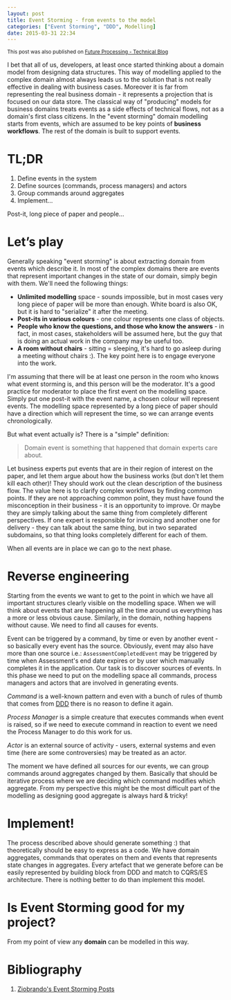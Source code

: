 ```yaml
---
layout: post
title: Event Storming - from events to the model
categories: ["Event Storming", "DDD", Modelling]
date: 2015-03-31 22:34
---
```


<small>This post was also published on [Future Processing - Technical Blog](http://www.future-processing.pl/blog/event-storming-from-events-to-the-model-2/)</small>

<!--skip-->

I bet that all of us, developers, at least once started thinking about a domain model from designing data structures. This way of modelling applied to the complex domain almost always leads us to the solution that is not really effective in dealing with business cases. Moreover it is far from representing the real business domain - it represents a projection that is focused on our data store. The classical way of "producing" models for business domains treats events as a side effects of technical flows, not as a domain's first class citizens. In the "event storming" domain modelling starts from events, which are assumed to be key points of **business workflows**. The rest of the domain is built to support events.

<!--more-->

# TL;DR

1. Define events in the system
2. Define sources (commands, process managers) and actors
3. Group commands around aggregates
4. Implement...

Post-it, long piece of paper and people...

# Let’s play
Generally speaking "event storming" is about extracting domain from events which describe it. In most of the complex domains there are events that represent important changes in the state of our domain, simply begin with them. We'll need the following things:


* **Unlimited modelling** space - sounds impossible, but in most cases very long piece of paper will be more than enough. White board is also OK, but it is hard to "serialize" it after the meeting.
* **Post-its in various colours** - one colour represents one class of objects.
* **People who know the questions, and those who know the answers** - in fact, in most cases, stakeholders will be assumed here, but the guy that is doing an actual work in the company may be useful too.
* **A room without chairs** - sitting = sleeping, it's hard to go asleep during a meeting without chairs :). The key point here is to engage everyone into the work.

I'm assuming that there will be at least one person in the room who knows what event storming is, and this person will be the moderator. It's a good practice for moderator to place the first event on the modelling space. Simply put one post-it with the event name, a chosen colour will represent events. The modelling space represented by a long piece of paper should have a direction which will represent the time, so we can arrange events chronologically.

But what event actually is? There is a "simple" definition:

> Domain event is something that happened that domain experts care about.

Let business experts put events that are in their region of interest on the paper, and let them argue about how the business works (but don't let them kill each other)! They should work out the clean description of the business flow. The value here is to clarify complex workflows by finding common points. If they are not approaching common point, they must have found the misconception in their business - it is an opportunity to improve. Or maybe they are simply talking about the same thing from completely different perspectives. If one expert is responsible for invoicing and another one for delivery - they can talk about the same thing, but in two separated subdomains, so that thing looks completely different for each of them.

When all events are in place we can go to the next phase.

# Reverse engineering

Starting from the events we want to get to the point in which we have all important structures clearly visible on the modelling space. When we will think about events that are happening all the time around us everything has a more or less obvious cause. Similarly, in the domain, nothing happens without cause. We need to find all causes for events.

Event can be triggered by a command, by time or even by another event - so basically every event has the source. Obviously, event may also have more than one source i.e.: `AssessmentCompletedEvent` may be triggered by time when Assessment's end date expires or by user which manually completes it in the application. Our task is to discover sources of events. In this phase we need to put on the modelling space all commands, process managers and actors that are involved in generating events.

_Command_ is a well-known pattern and even with a bunch of rules of thumb that comes from [DDD](http://www.domaindrivendesign.org/) there is no reason to define it again.

_Process Manager_ is a simple creature that executes commands when event is raised, so if we need to execute command in reaction to event we need the Process Manager to do this work for us.

_Actor_ is an external source of activity - users, external systems and even time (here are some controversies) may be treated as an actor.

The moment we have defined all sources for our events, we can group commands around aggregates changed by them. Basically that should be iterative process where we are deciding which command modifies which aggregate. From my perspective this might be the most difficult part of the modelling as designing good aggregate is always hard & tricky!

# Implement!

The process described above should generate something :) that theoretically should be easy to express as a code. We have domain aggregates, commands that operates on them and events that represents state changes in aggregates. Every artefact that we generate before can be easily represented by building block from DDD and match to CQRS/ES architecture. There is nothing better to do than implement this model.

# Is Event Storming good for my project?

From my point of view any **domain** can be modelled in this way.

# Bibliography

1. [Ziobrando's Event Storming Posts](http://ziobrando.blogspot.com/search/label/EventStorming)
